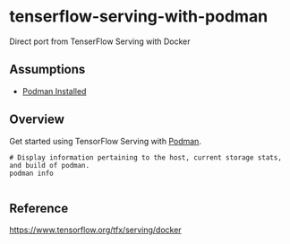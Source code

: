 # tenserflow-serving-with-podman
Direct port from TenserFlow Serving with Docker

## Assumptions
* [Podman Installed](https://podman.io/docs/installation)

## Overview

Get started using TensorFlow Serving with [Podman](https://podman.io/).

```shell
# Display information pertaining to the host, current storage stats, and build of podman.
podman info


```


## Reference
https://www.tensorflow.org/tfx/serving/docker



